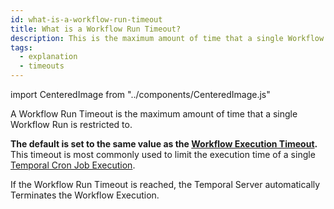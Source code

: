 ```yaml
---
id: what-is-a-workflow-run-timeout
title: What is a Workflow Run Timeout?
description: This is the maximum amount of time that a single Workflow Run is restricted to.
tags:
  - explanation
  - timeouts
---
```


import CenteredImage from "../components/CenteredImage.js"

A Workflow Run Timeout is the maximum amount of time that a single Workflow Run is restricted to.

<CenteredImage
imagePath="/diagrams/workflow-run-timeout.svg"
imageSize="100"
title="Workflow Run Timeout period"
/>

**The default is set to the same value as the [Workflow Execution Timeout](/docs/content/what-is-a-workflow-execution-timeout).**
This timeout is most commonly used to limit the execution time of a single [Temporal Cron Job Execution](/docs/content/what-is-a-temporal-cron-job).

If the Workflow Run Timeout is reached, the Temporal Server automatically Terminates the Workflow Execution.
